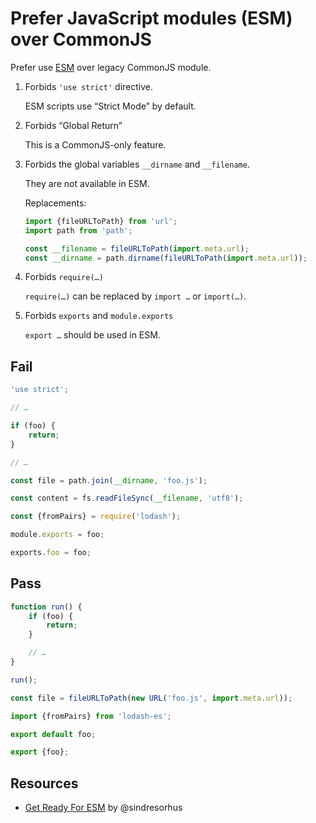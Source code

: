 # Prefer JavaScript modules (ESM) over CommonJS

Prefer use [ESM](https://developer.mozilla.org/en-US/docs/Web/JavaScript/Guide/Modules) over legacy CommonJS module.

1. Forbids `'use strict'` directive.

	ESM scripts use “Strict Mode” by default.

1. Forbids “Global Return”

	This is a CommonJS-only feature.

1. Forbids the global variables `__dirname` and `__filename`.

	They are not available in ESM.

	Replacements:

	```js
	import {fileURLToPath} from 'url';
	import path from 'path';

	const __filename = fileURLToPath(import.meta.url);
	const __dirname = path.dirname(fileURLToPath(import.meta.url));
	```

1. Forbids `require(…)`

	`require(…)` can be replaced by `import …` or `import(…)`.

1. Forbids `exports` and `module.exports`

	`export …` should be used in ESM.

## Fail

```js
'use strict';

// …
```

```js
if (foo) {
	return;
}

// …
```

```js
const file = path.join(__dirname, 'foo.js');
```

```js
const content = fs.readFileSync(__filename, 'utf8');
```

```js
const {fromPairs} = require('lodash');
```

```js
module.exports = foo;
```

```js
exports.foo = foo;
```

## Pass

```js
function run() {
	if (foo) {
		return;
	}

	// …
}

run();
```

```js
const file = fileURLToPath(new URL('foo.js', import.meta.url));
```

```js
import {fromPairs} from 'lodash-es';
```

```js
export default foo;
```

```js
export {foo};
```

## Resources

- [Get Ready For ESM](https://blog.sindresorhus.com/get-ready-for-esm-aa53530b3f77) by @sindresorhus
